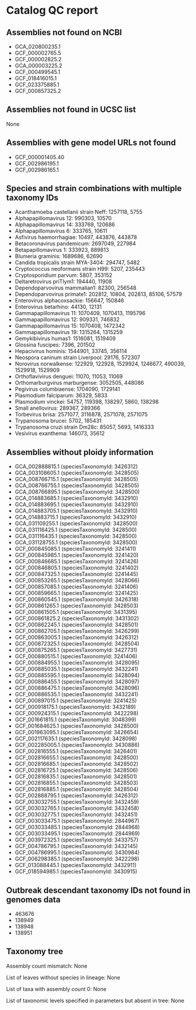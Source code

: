 # Catalog QC report

## Assemblies not found on NCBI

- GCA_020800235.1
- GCF_000002765.5
- GCF_000002825.2
- GCA_000003225.2
- GCF_000499545.1
- GCF_018416015.1
- GCF_023375885.1
- GCF_000857325.2

## Assemblies not found in UCSC list

None

## Assemblies with gene model URLs not found

- GCF_000001405.40
- GCF_002986195.1
- GCF_002986165.1

## Species and strain combinations with multiple taxonomy IDs

- Acanthamoeba castellanii strain Neff: 1257118, 5755
- Alphapapillomavirus 12: 990303, 10570
- Alphapapillomavirus 14: 333769, 120686
- Alphapapillomavirus 6: 333765, 10611
- Asfivirus haemorrhagiae: 10497, 443876, 443878
- Betacoronavirus pandemicum: 2697049, 227984
- Betapapillomavirus 1: 333923, 889813
- Blumeria graminis: 1689686, 62690
- Candida tropicalis strain MYA-3404: 294747, 5482
- Cryptococcus neoformans strain H99: 5207, 235443
- Cryptosporidium parvum: 5807, 353152
- Deltaretrovirus priTlym1: 194440, 11908
- Dependoparvovirus mammalian1: 82300, 256548
- Dependoparvovirus primate1: 202812, 10804, 202813, 85106, 57579
- Enterovirus alphacoxsackie: 156647, 150846
- Enterovirus betarhino: 44130, 12131
- Gammapapillomavirus 11: 1070409, 1070413, 1195796
- Gammapapillomavirus 12: 909331, 746832
- Gammapapillomavirus 15: 1070408, 1472342
- Gammapapillomavirus 19: 1315264, 1315259
- Gemykibivirus humas1: 1516081, 1519409
- Glossina fuscipes: 7396, 201502
- Hepacivirus hominis: 1544901, 33745, 356114
- Neospora caninum strain Liverpool: 29176, 572307
- Norovirus norwalkense: 122929, 122928, 1529924, 1246677, 490039, 1529918, 1529909
- Orthoflavivirus denguei: 11070, 11053, 11069
- Orthomarburgvirus marburgense: 3052505, 448086
- Pegivirus columbiaense: 1704090, 1729141
- Plasmodium falciparum: 36329, 5833
- Plasmodium vinckei: 54757, 119398, 138297, 5860, 138298
- Small anellovirus: 289367, 289366
- Torbevirus brisa: 2571077, 3116878, 2571078, 2571075
- Trypanosoma brucei: 5702, 185431
- Trypanosoma cruzi strain Dm28c: 85057, 5693, 1416333
- Vesivirus exanthema: 146073, 35612

## Assemblies without ploidy information

- GCA_002888815.1 (speciesTaxonomyId: 3426312)
- GCA_003108605.1 (speciesTaxonomyId: 3428505)
- GCA_008766715.1 (speciesTaxonomyId: 3428505)
- GCA_008766755.1 (speciesTaxonomyId: 3428505)
- GCA_008766895.1 (speciesTaxonomyId: 3428500)
- GCA_014883685.1 (speciesTaxonomyId: 3432910)
- GCA_014883695.1 (speciesTaxonomyId: 3432910)
- GCA_014883705.1 (speciesTaxonomyId: 3432910)
- GCA_014883715.1 (speciesTaxonomyId: 3432910)
- GCA_031109255.1 (speciesTaxonomyId: 3428500)
- GCA_031116425.1 (speciesTaxonomyId: 3428500)
- GCA_031116435.1 (speciesTaxonomyId: 3428500)
- GCA_031128755.1 (speciesTaxonomyId: 3428500)
- GCF_000845085.1 (speciesTaxonomyId: 3241411)
- GCF_000845985.1 (speciesTaxonomyId: 3241420)
- GCF_000846685.1 (speciesTaxonomyId: 3241426)
- GCF_000846805.1 (speciesTaxonomyId: 3241402)
- GCF_000847325.1 (speciesTaxonomyId: 3241445)
- GCF_000853265.1 (speciesTaxonomyId: 3428066)
- GCF_000857085.1 (speciesTaxonomyId: 3241406)
- GCF_000859665.1 (speciesTaxonomyId: 3241425)
- GCF_000860545.1 (speciesTaxonomyId: 3426318)
- GCF_000861265.1 (speciesTaxonomyId: 3428503)
- GCF_000861505.1 (speciesTaxonomyId: 3431395)
- GCF_000861825.2 (speciesTaxonomyId: 3431302)
- GCF_000862245.1 (speciesTaxonomyId: 3428501)
- GCF_000862705.1 (speciesTaxonomyId: 3426299)
- GCF_000863005.1 (speciesTaxonomyId: 3426312)
- GCF_000872325.1 (speciesTaxonomyId: 3428504)
- GCF_000875265.1 (speciesTaxonomyId: 3427731)
- GCF_000880515.1 (speciesTaxonomyId: 3241406)
- GCF_000884955.1 (speciesTaxonomyId: 3428095)
- GCF_000885035.1 (speciesTaxonomyId: 3432241)
- GCF_000885595.1 (speciesTaxonomyId: 3428094)
- GCF_000886455.1 (speciesTaxonomyId: 3428097)
- GCF_000886475.1 (speciesTaxonomyId: 3428096)
- GCF_000886535.1 (speciesTaxonomyId: 3432241)
- GCF_000897015.1 (speciesTaxonomyId: 3241425)
- GCF_000918175.1 (speciesTaxonomyId: 3432189)
- GCF_000924315.1 (speciesTaxonomyId: 3422298)
- GCF_001661815.1 (speciesTaxonomyId: 3048399)
- GCF_001684625.1 (speciesTaxonomyId: 3428500)
- GCF_001963095.1 (speciesTaxonomyId: 3426654)
- GCF_002117635.1 (speciesTaxonomyId: 3428098)
- GCF_002285005.1 (speciesTaxonomyId: 3430886)
- GCF_002816555.1 (speciesTaxonomyId: 3426401)
- GCF_002816655.1 (speciesTaxonomyId: 3428500)
- GCF_002816685.1 (speciesTaxonomyId: 3428502)
- GCF_002816725.1 (speciesTaxonomyId: 3428506)
- GCF_002816835.1 (speciesTaxonomyId: 3428501)
- GCF_002816855.1 (speciesTaxonomyId: 3428503)
- GCF_002816885.1 (speciesTaxonomyId: 3428504)
- GCF_002888795.1 (speciesTaxonomyId: 3426312)
- GCF_003032755.1 (speciesTaxonomyId: 3432459)
- GCF_003032765.1 (speciesTaxonomyId: 3432458)
- GCF_003032775.1 (speciesTaxonomyId: 3432451)
- GCF_003033475.1 (speciesTaxonomyId: 2844967)
- GCF_003033485.1 (speciesTaxonomyId: 2844968)
- GCF_003033495.1 (speciesTaxonomyId: 2844969)
- GCF_003972325.1 (speciesTaxonomyId: 3433757)
- GCF_004786795.1 (speciesTaxonomyId: 3432145)
- GCF_004786995.1 (speciesTaxonomyId: 3430984)
- GCF_006298385.1 (speciesTaxonomyId: 3422298)
- GCF_013088445.1 (speciesTaxonomyId: 3432911)
- GCF_018594985.1 (speciesTaxonomyId: 3430915)

## Outbreak descendant taxonomy IDs not found in genomes data

- 463676
- 138949
- 138948
- 138951

## Taxonomy tree

Assembly count mismatch: None

List of leaves without species in lineage: None

List of taxa with assembly count 0: None

List of taxonomic levels specified in parameters but absent in tree: None
